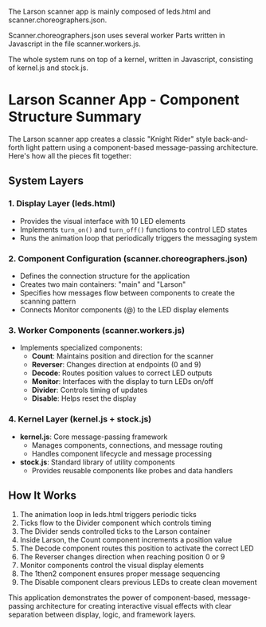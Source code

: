 The Larson scanner app is mainly composed of leds.html and scanner.choreographers.json.

Scanner.choreographers.json uses several worker Parts written in Javascript in the file scanner.workers.js.

The whole system runs on top of a kernel, written in Javascript, consisting of kernel.js and stock.js.

# Larson Scanner App - Component Structure Summary

The Larson scanner app creates a classic "Knight Rider" style back-and-forth light pattern using a component-based message-passing architecture. Here's how all the pieces fit together:

## System Layers

### 1. Display Layer (leds.html)
- Provides the visual interface with 10 LED elements
- Implements `turn_on()` and `turn_off()` functions to control LED states
- Runs the animation loop that periodically triggers the messaging system

### 2. Component Configuration (scanner.choreographers.json)
- Defines the connection structure for the application
- Creates two main containers: "main" and "Larson"
- Specifies how messages flow between components to create the scanning pattern
- Connects Monitor components (@) to the LED display elements

### 3. Worker Components (scanner.workers.js)
- Implements specialized components:
  - **Count**: Maintains position and direction for the scanner
  - **Reverser**: Changes direction at endpoints (0 and 9)
  - **Decode**: Routes position values to correct LED outputs
  - **Monitor**: Interfaces with the display to turn LEDs on/off
  - **Divider**: Controls timing of updates
  - **Disable**: Helps reset the display

### 4. Kernel Layer (kernel.js + stock.js)
- **kernel.js**: Core message-passing framework
  - Manages components, connections, and message routing
  - Handles component lifecycle and message processing
- **stock.js**: Standard library of utility components
  - Provides reusable components like probes and data handlers

## How It Works

1. The animation loop in leds.html triggers periodic ticks
2. Ticks flow to the Divider component which controls timing
3. The Divider sends controlled ticks to the Larson container
4. Inside Larson, the Count component increments a position value
5. The Decode component routes this position to activate the correct LED
6. The Reverser changes direction when reaching position 0 or 9
7. Monitor components control the visual display elements
8. The 1then2 component ensures proper message sequencing
9. The Disable component clears previous LEDs to create clean movement

This application demonstrates the power of component-based, message-passing architecture for creating interactive visual effects with clear separation between display, logic, and framework layers.

